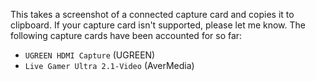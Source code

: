 This takes a screenshot of a connected capture card and copies it to clipboard. If your capture card isn't supported, please let me know. The following capture cards have been accounted for so far:

- `UGREEN HDMI Capture` (UGREEN)
- `Live Gamer Ultra 2.1-Video` (AverMedia)
